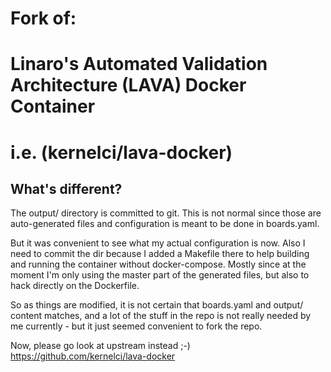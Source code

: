 # Fork of:
# Linaro's Automated Validation Architecture (LAVA) Docker Container
# i.e. (kernelci/lava-docker)

## What's different?

The output/ directory is committed to git.  This is not normal since those are
auto-generated files and configuration is meant to be done in boards.yaml.

But it was convenient to see what my actual configuration is now.  Also
I need to commit the dir because I added a Makefile there to help building and
running the container without docker-compose.  Mostly since at the moment I'm
only using the master part of the generated files, but also to hack directly on
the Dockerfile.

So as things are modified, it is not certain that boards.yaml and output/
content matches, and a lot of the stuff in the repo is not really needed by me
currently - but it just seemed convenient to fork the repo.

Now, please go look at upstream instead ;-)
https://github.com/kernelci/lava-docker

